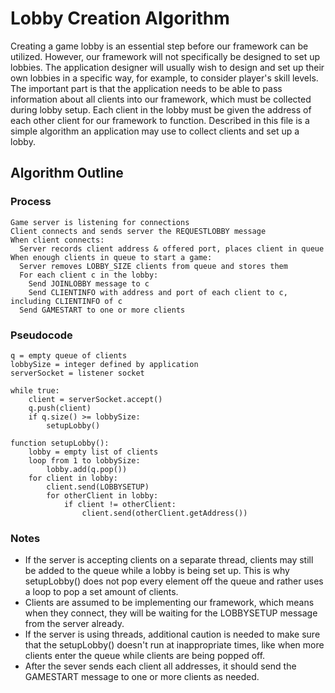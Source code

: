 # Lobby Creation Algorithm

Creating a game lobby is an essential step before our framework can be utilized. However, our framework will
not specifically be designed to set up lobbies. The application designer will usually wish to design and set
up their own lobbies in a specific way, for example, to consider player's skill levels. The important part is
that the application needs to be able to pass information about all clients into our framework, which must be
collected during lobby setup. Each client in the lobby must be given the address of each other client for our
framework to function. Described in this file is a simple algorithm an application may use to collect clients
and set up a lobby.

## Algorithm Outline

### Process

```
Game server is listening for connections
Client connects and sends server the REQUESTLOBBY message
When client connects:
  Server records client address & offered port, places client in queue
When enough clients in queue to start a game:
  Server removes LOBBY_SIZE clients from queue and stores them
  For each client c in the lobby:
    Send JOINLOBBY message to c
    Send CLIENTINFO with address and port of each client to c, including CLIENTINFO of c
  Send GAMESTART to one or more clients
```

### Pseudocode

```
q = empty queue of clients
lobbySize = integer defined by application
serverSocket = listener socket

while true:
    client = serverSocket.accept()
    q.push(client)
    if q.size() >= lobbySize:
        setupLobby()

function setupLobby():
    lobby = empty list of clients
    loop from 1 to lobbySize:
        lobby.add(q.pop())
    for client in lobby:
        client.send(LOBBYSETUP)
        for otherClient in lobby:
            if client != otherClient:
                client.send(otherClient.getAddress())
```

### Notes

- If the server is accepting clients on a separate thread, clients may still be added to the queue while a
  lobby is being set up. This is why setupLobby() does not pop every element off the queue and rather uses a
  loop to pop a set amount of clients.
- Clients are assumed to be implementing our framework, which means when they connect, they will be waiting
  for the LOBBYSETUP message from the server already.
- If the server is using threads, additional caution is needed to make sure that the setupLobby() doesn't run
  at inappropriate times, like when more clients enter the queue while clients are being popped off.
- After the sever sends each client all addresses, it should send the GAMESTART message to one or more
  clients as needed.